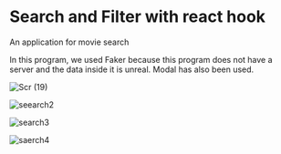 # Search and Filter with react hook

An application for movie search

In this program, we used Faker because this program does not have a server and the data inside it is unreal.
Modal has also been used.


![Scr (19)](https://user-images.githubusercontent.com/91362381/163662185-78eb4d2e-1daf-488b-81b3-17c98ec3bd22.jpg)



![seearch2](https://user-images.githubusercontent.com/91362381/163591230-9296f9eb-dc03-4bb7-b46b-f60f34b63daf.jpg)


![search3](https://user-images.githubusercontent.com/91362381/163591240-6c390737-8ec9-4d0c-9df3-ced3e833b150.jpg)


![saerch4](https://user-images.githubusercontent.com/91362381/163591251-8c216873-05d2-40f3-a062-268cc6448084.jpg)
